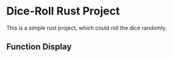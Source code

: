 # Dice-Roll Rust Project
This is a simple rust project, which could roll the dice randomly.

## Function Display


